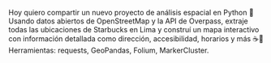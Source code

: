 Hoy quiero compartir un nuevo proyecto de análisis espacial en Python 🚀
Usando datos abiertos de OpenStreetMap y la API de Overpass, extraje todas las ubicaciones de Starbucks en Lima y construí un mapa interactivo con información detallada como dirección, accesibilidad, horarios y más ☕📍
Herramientas: requests, GeoPandas, Folium, MarkerCluster.
